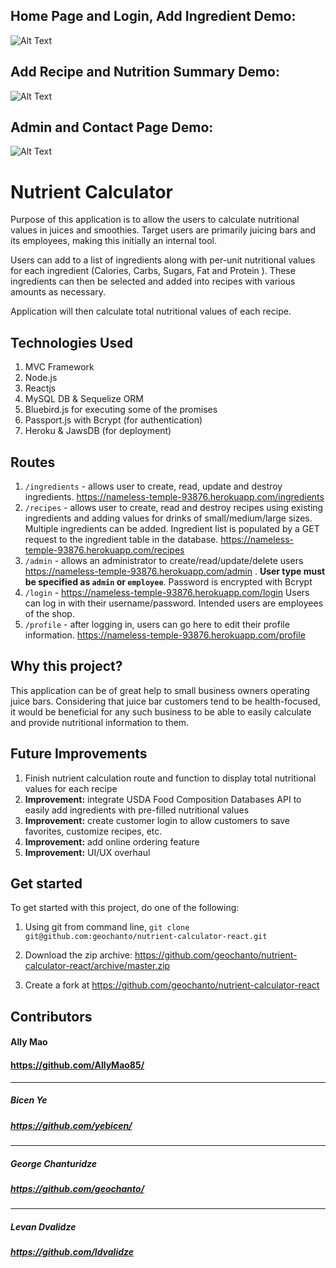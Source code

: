 ## Home Page and Login, Add Ingredient Demo:
![Alt Text](nu_3.gif)
## Add Recipe and Nutrition Summary Demo:
![Alt Text](nu_2.gif)
## Admin and Contact Page Demo:
![Alt Text](nu_4.gif)

# Nutrient Calculator
Purpose of this application is to allow the users to calculate nutritional values in juices and smoothies.
Target users are primarily juicing bars and its employees, making this initially an internal tool.

Users can add to a list of ingredients along with per-unit nutritional values for each ingredient (Calories, Carbs, Sugars, Fat and Protein ). These ingredients can then be selected and added into recipes with various amounts as necessary. 

Application will then calculate total nutritional values of each recipe.

## Technologies Used
1. MVC Framework
2. Node.js
3. Reactjs
4. MySQL DB & Sequelize ORM
5. Bluebird.js for executing some of the promises
6. Passport.js with Bcrypt (for authentication)
7. Heroku & JawsDB (for deployment)

## Routes
1. `/ingredients` - allows user to create, read, update and destroy ingredients. https://nameless-temple-93876.herokuapp.com/ingredients
2. `/recipes` - allows user to create, read and destroy recipes using existing ingredients and adding values for drinks of small/medium/large sizes. Multiple ingredients can be added. Ingredient list is populated by a GET request to the ingredient table in the database. https://nameless-temple-93876.herokuapp.com/recipes
3. `/admin` - allows an administrator to create/read/update/delete users https://nameless-temple-93876.herokuapp.com/admin . **User type must be specified as `admin` or `employee`**. Password is encrypted with Bcrypt
4. `/login` - https://nameless-temple-93876.herokuapp.com/login Users can log in with their username/password. Intended users are employees of the shop.
5. `/profile` - after logging in, users can go here to edit their profile information. https://nameless-temple-93876.herokuapp.com/profile

## Why this project?
This application can be of great help to small business owners operating juice bars. Considering that juice bar customers tend to be health-focused, it would be beneficial for any such business to be able to easily calculate and provide nutritional information to them.

## Future Improvements
1. Finish nutrient calculation route and function to display total nutritional values for each recipe
2. **Improvement:** integrate USDA Food Composition Databases API to easily add ingredients with pre-filled nutritional values
3. **Improvement:** create customer login to allow customers to save favorites, customize recipes, etc.
4. **Improvement:** add online ordering feature
5. **Improvement:** UI/UX overhaul

## Get started
To get started with this project, do one of the following:

1. Using git from command line, `git clone git@github.com:geochanto/nutrient-calculator-react.git` 

2. Download the zip archive: https://github.com/geochanto/nutrient-calculator-react/archive/master.zip

3. Create a fork at https://github.com/geochanto/nutrient-calculator-react

## Contributors
#### Ally Mao
#### https://github.com/AllyMao85/
---
##### Bicen Ye
##### https://github.com/yebicen/
---
##### George Chanturidze
##### https://github.com/geochanto/
---
##### Levan Dvalidze
##### https://github.com/ldvalidze
